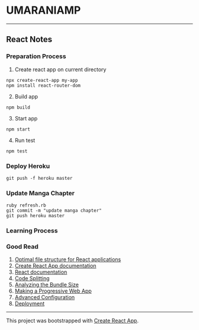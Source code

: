 # UMARANIAMP

---

## React Notes

### Preparation Process

1. Create react app on current directory

```
npx create-react-app my-app
npm install react-router-dom
```

2. Build app

```
npm build
```

3. Start app

```
npm start
```

4. Run test

```
npm test
```

### Deploy Heroku

```
git push -f heroku master
```

### Update Manga Chapter

```
ruby refresh.rb
git commit -m "update manga chapter"
git push heroku master
```

### Learning Process

### Good Read

1. [Optimal file structure for React applications](https://medium.com/@Charles_Stover/optimal-file-structure-for-react-applications-f3e35ad0a145)
2. [Create React App documentation](https://facebook.github.io/create-react-app/docs/getting-started)
3. [React documentation](https://reactjs.org/)
4. [Code Splitting](https://facebook.github.io/create-react-app/docs/code-splitting)
5. [Analyzing the Bundle Size](https://facebook.github.io/create-react-app/docs/analyzing-the-bundle-size)
6. [Making a Progressive Web App](https://facebook.github.io/create-react-app/docs/making-a-progressive-web-app)
7. [Advanced Configuration](https://facebook.github.io/create-react-app/docs/advanced-configuration)
8. [Deployment](https://facebook.github.io/create-react-app/docs/deployment)

---

This project was bootstrapped with [Create React App](https://github.com/facebook/create-react-app).

